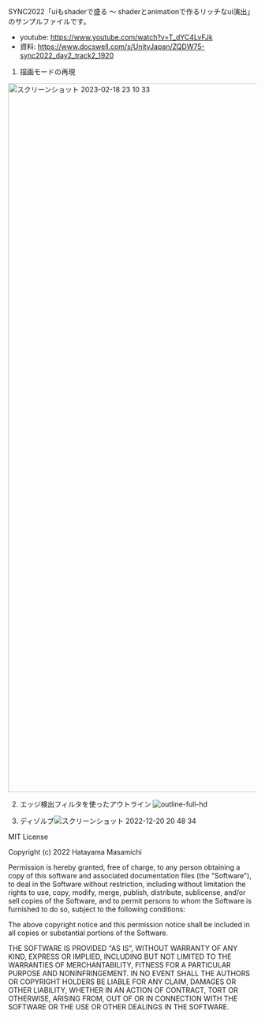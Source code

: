 SYNC2022「uiもshaderで盛る ～ shaderとanimationで作るリッチなui演出」のサンプルファイルです。

- youtube: https://www.youtube.com/watch?v=T_dYC4LvFJk
- 資料: https://www.docswell.com/s/UnityJapan/ZQDW75-sync2022_day2_track2_1920

1. 描画モードの再現
<img width="1437" alt="スクリーンショット 2023-02-18 23 10 33" src="https://user-images.githubusercontent.com/69620724/219870417-4435be29-a645-4ab4-9049-6ce3ec4a245d.png">



2. エッジ検出フィルタを使ったアウトライン
![outline-full-hd](https://user-images.githubusercontent.com/69620724/208657467-622704d0-12e0-4b82-adcd-100f26baad87.png)


3. ディゾルブ![スクリーンショット 2022-12-20 20 48 34](https://user-images.githubusercontent.com/69620724/208661156-8902344c-429a-4ce1-902f-0f9d6052fbe3.png)





MIT License

Copyright (c) 2022 Hatayama Masamichi

Permission is hereby granted, free of charge, to any person obtaining a copy
of this software and associated documentation files (the "Software"), to deal
in the Software without restriction, including without limitation the rights
to use, copy, modify, merge, publish, distribute, sublicense, and/or sell
copies of the Software, and to permit persons to whom the Software is
furnished to do so, subject to the following conditions:

The above copyright notice and this permission notice shall be included in all
copies or substantial portions of the Software.

THE SOFTWARE IS PROVIDED "AS IS", WITHOUT WARRANTY OF ANY KIND, EXPRESS OR
IMPLIED, INCLUDING BUT NOT LIMITED TO THE WARRANTIES OF MERCHANTABILITY,
FITNESS FOR A PARTICULAR PURPOSE AND NONINFRINGEMENT. IN NO EVENT SHALL THE
AUTHORS OR COPYRIGHT HOLDERS BE LIABLE FOR ANY CLAIM, DAMAGES OR OTHER
LIABILITY, WHETHER IN AN ACTION OF CONTRACT, TORT OR OTHERWISE, ARISING FROM,
OUT OF OR IN CONNECTION WITH THE SOFTWARE OR THE USE OR OTHER DEALINGS IN THE
SOFTWARE.
